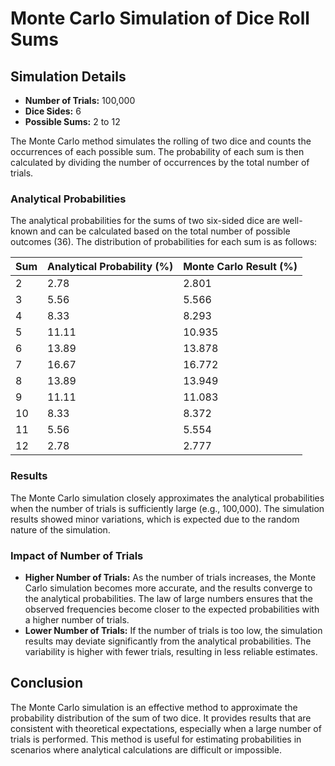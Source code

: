 # Monte Carlo Simulation of Dice Roll Sums

## Simulation Details

- **Number of Trials:** 100,000
- **Dice Sides:** 6
- **Possible Sums:** 2 to 12

The Monte Carlo method simulates the rolling of two dice and counts the occurrences of each possible sum. The probability of each sum is then calculated by dividing the number of occurrences by the total number of trials.

### Analytical Probabilities

The analytical probabilities for the sums of two six-sided dice are well-known and can be calculated based on the total number of possible outcomes (36). The distribution of probabilities for each sum is as follows:

| Sum | Analytical Probability (%) | Monte Carlo Result (%) |
|-----|----------------------------|------------------------|
| 2   | 2.78                       | 2.801                  |
| 3   | 5.56                       | 5.566                  |
| 4   | 8.33                       | 8.293                  |
| 5   | 11.11                      | 10.935                 |
| 6   | 13.89                      | 13.878                 |
| 7   | 16.67                      | 16.772                 |
| 8   | 13.89                      | 13.949                 |
| 9   | 11.11                      | 11.083                 |
| 10  | 8.33                       | 8.372                  |
| 11  | 5.56                       | 5.554                  |
| 12  | 2.78                       | 2.777                  |

### Results

The Monte Carlo simulation closely approximates the analytical probabilities when the number of trials is sufficiently large (e.g., 100,000). The simulation results showed minor variations, which is expected due to the random nature of the simulation.

### Impact of Number of Trials

- **Higher Number of Trials:** As the number of trials increases, the Monte Carlo simulation becomes more accurate, and the results converge to the analytical probabilities. The law of large numbers ensures that the observed frequencies become closer to the expected probabilities with a higher number of trials.
- **Lower Number of Trials:** If the number of trials is too low, the simulation results may deviate significantly from the analytical probabilities. The variability is higher with fewer trials, resulting in less reliable estimates.

## Conclusion

The Monte Carlo simulation is an effective method to approximate the probability distribution of the sum of two dice. It provides results that are consistent with theoretical expectations, especially when a large number of trials is performed. This method is useful for estimating probabilities in scenarios where analytical calculations are difficult or impossible.

